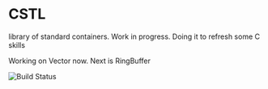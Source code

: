 # CSTL

library of standard containers.
Work in progress. Doing it to refresh some C skills


Working on Vector now.
Next is RingBuffer

![Build Status](https://circleci.com/gh/kolach/cstl.svg?style=shield&circle-token=f79c6e2bd4533172dac91efa50a55903a7dd6c53)
